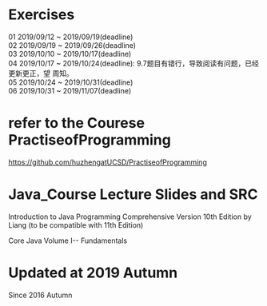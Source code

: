 # Exercises 
01 2019/09/12 ~ 2019/09/19(deadline)       
02 2019/09/19 ~ 2019/09/26(deadline)      
03 2019/10/10 ~ 2019/10/17(deadline)     
04 2019/10/17 ~ 2019/10/24(deadline): 9.7题目有错行，导致阅读有问题，已经更新更正，望 周知。  
05 2019/10/24 ~ 2019/10/31(deadline)  
06 2019/10/31 ~ 2019/11/07(deadline)  
# refer to the Courese PractiseofProgramming
<https://github.com/huzhengatUCSD/PractiseofProgramming>

# Java_Course Lecture Slides and SRC
Introduction to Java Programming Comprehensive Version 10th Edition by Liang (to be  compatible with 11th Edition)  

Core Java Volume I-- Fundamentals  

# Updated at 2019 Autumn 
Since 2016 Autumn


